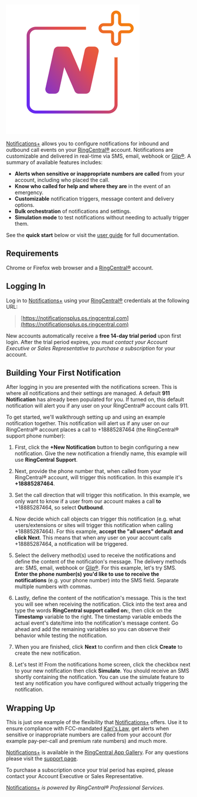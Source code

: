 ![N+ Logo](assets/nplus-icon.svg "N+ Logo")

[Notifications+](https://notificationsplus.ps.ringcentral.com) allows you to configure notifications for inbound and outbound call events on your [RingCentral®](https://ringcentral.com) account. Notifications are customizable and delivered in real-time via SMS, email, webhook or [Glip®](https://app.ringcentral.com). A summary of available features includes:

* **Alerts when sensitive or inappropriate numbers are called** from your account, including who placed the call.
* **Know who called for help and where they are** in the event of an emergency.
*  **Customizable** notification triggers, message content and delivery options.
* **Bulk orchestration** of notifications and settings.
* **Simulation mode** to test notifications without needing to actually trigger them.

See the **quick start** below or visit the [user guide](https://www.???.com/guide) for full documentation.

## Requirements

Chrome or Firefox web browser and a [RingCentral®](https://ringcentral.com) account.

## Logging In

Log in to [Notifications+](https://notificationsplus.ps.ringcentral.com) using your  [RingCentral®](https://ringcentral.com) credentials at the following URL:

> [https://notificationsplus.ps.ringcentral.com](https://notificationsplus.ps.ringcentral.com)

New accounts automatically receive a **free 14-day trial period** upon first login. After the trial period expires, *you must contact your Account Executive or Sales Representative to purchase a subscription* for your account.

## Building Your First Notification

After logging in you are presented with the notifications screen. This is where all notifications and their settings are managed. A default **911 Notification** has already been populated for you. If turned on, this default notification will alert you if any user on your RingCentral® account calls 911.

To get started, we'll walkthrough setting up and using an example notification together.  This notification will alert us if any user on our RingCentral® account places a call to +18885287464 (the RingCentral® support phone number):

1. First, click the **+New Notification** button to begin configuring a new notification. Give the new notification a friendly name, this example will use **RingCentral Support**.

2. Next, provide the phone number that, when called from your RingCentral® account, will trigger this notification. In this example it's **+18885287464**.

3. Set the call direction that will trigger this notification. In this example, we only want to know if a user from our account makes a call **to** +18885287464, so select **Outbound**.

4. Now decide which call objects can trigger this notification (e.g. what users/extensions or sites will trigger this notification when calling +18885287464). For this example, **accept the "all users" default and click Next**. This means that when any user on your account calls +18885287464, a notification will be triggered.

5. Select the delivery method(s) used to receive the notifications and define the content of the notification's message. The delivery methods are: SMS, email, webhook or [Glip®](https://app.ringcentral.com). For this example, let's try SMS. **Enter the phone number(s) you'd like to use to receive the notifications** (e.g. your phone number) into the SMS field. Separate multiple numbers with commas.

6. Lastly, define the content of the notification's message. This is the text you will see when receiving the notification. Click into the text area and type the words **RingCentral support called on:**, then click on the **Timestamp** variable to the right. The timestamp variable embeds the actual event's date/time into the notification's message content. Go ahead and add the remaining variables so you can observe their behavior while testing the notification.

7. When you are finished, click **Next** to confirm and then click **Create** to create the new notification.

8. Let's test it! From the notifications home screen, click the checkbox next to your new notification then click **Simulate**. You should receive an SMS shortly containing the notification. You can use the simulate feature to test any notification you have configured without actually triggering the notification.

## Wrapping Up

This is just one example of the flexibility that [Notifications+](https://notificationsplus.ps.ringcentral.com) offers. Use it to ensure compliance with FCC-mandated [Kari's Law](https://www.fcc.gov/mlts-911-requirements), get alerts when sensitive or inappropriate numbers are called from your account (for example pay-per-call and premium rate numbers) and much more.

[Notifications+](https://notificationsplus.ps.ringcentral.com) is available in the [RingCentral App Gallery](https://www.ringcentral.com/apps/). For any questions please visit the [support page](https://community.ringcentral.com/index.html).

To purchase a subscription once your trial period has expired, please contact your Account Executive or Sales Representative.

[Notifications+](https://notificationsplus.ps.ringcentral.com) *is powered by RingCentral® Professional Services.*


